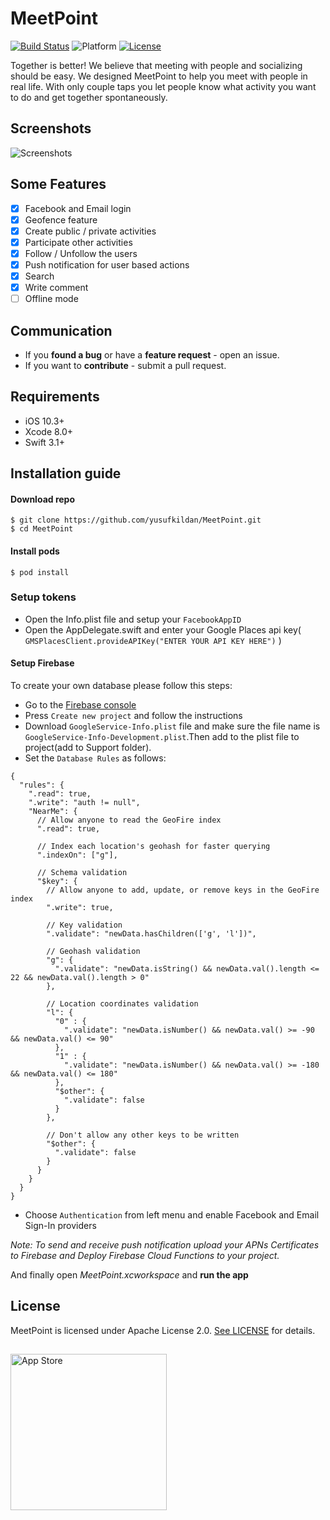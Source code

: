 # MeetPoint

[![Build Status](https://www.bitrise.io/app/7a26c93ad5a8995a.svg?token=UiTe2gkL-Nq1vXmW6Opxiw&branch=master)](https://www.bitrise.io/app/) ![Platform](https://camo.githubusercontent.com/783873a5a5968925c13e4b7748d284c56e3e676d/68747470733a2f2f636f636f61706f642d6261646765732e6865726f6b756170702e636f6d2f702f4e53537472696e674d61736b2f62616467652e737667) [![License](https://img.shields.io/badge/License-Apache%202.0-blue.svg)](https://github.com/yusufkildan/MeetPoint/LICENSE)


Together is better! We believe that meeting with people and socializing should be easy. We designed MeetPoint to help you meet with people in real life.
With only couple taps you let people know what activity you want to do and get together spontaneously.

## Screenshots
![Screenshots](https://i.imgur.com/k5XA4DK.jpg)
## Some Features
- [x] Facebook and Email login
- [x] Geofence feature
- [x] Create public / private activities
- [x] Participate other activities
- [x] Follow / Unfollow the users
- [x] Push notification for user based actions
- [x] Search 
- [x] Write comment
- [ ] Offline mode
## Communication
* If you **found a bug** or have a **feature request** - open an issue.
* If you want to **contribute** - submit a pull request.

## Requirements
* iOS 10.3+
* Xcode 8.0+
* Swift 3.1+

## Installation guide
#### Download repo
```
$ git clone https://github.com/yusufkildan/MeetPoint.git
$ cd MeetPoint
```
#### Install pods
``` 
$ pod install
```
### Setup tokens
- Open the Info.plist file and setup your `FacebookAppID`
- Open the AppDelegate.swift and enter your Google Places api key( `GMSPlacesClient.provideAPIKey("ENTER YOUR API KEY HERE")` )
#### Setup Firebase 
To create your own database please follow this steps:

- Go to the [Firebase console](https://console.firebase.google.com/)
- Press `Create new project` and follow the instructions
- Download `GoogleService-Info.plist` file and make sure the file name is `GoogleService-Info-Development.plist`.Then add to the plist file to project(add to Support folder).
- Set the `Database Rules` as follows:
```
{
  "rules": {
    ".read": true,
    ".write": "auth != null",
    "NearMe": {
      // Allow anyone to read the GeoFire index
      ".read": true,

      // Index each location's geohash for faster querying
      ".indexOn": ["g"],

      // Schema validation
      "$key": {
        // Allow anyone to add, update, or remove keys in the GeoFire index
        ".write": true,

        // Key validation
        ".validate": "newData.hasChildren(['g', 'l'])",

        // Geohash validation
        "g": {
          ".validate": "newData.isString() && newData.val().length <= 22 && newData.val().length > 0"
        },

        // Location coordinates validation
        "l": {
          "0" : {
            ".validate": "newData.isNumber() && newData.val() >= -90 && newData.val() <= 90"
          },
          "1" : {
            ".validate": "newData.isNumber() && newData.val() >= -180 && newData.val() <= 180"
          },
          "$other": {
            ".validate": false
          }
        },

        // Don't allow any other keys to be written
        "$other": {
          ".validate": false
        }
      }
    }
  }
}
```
- Choose `Authentication` from left menu and enable Facebook and Email Sign-In providers

*Note: To send and receive push notification upload your APNs Certificates to Firebase and Deploy Firebase Cloud Functions to your project.*

And finally open *MeetPoint.xcworkspace* and **run the app**

## License
MeetPoint is licensed under Apache License 2.0. [See LICENSE](https://github.com/yusufkildan/MeetPoint/LICENSE) for details.

##
<a target="_blank" href="http://itunes.apple.com/us/app/meetpoint-app/id1363547170"><img src="https://perfectradiousa.files.wordpress.com/2016/09/itunes-app-store-logo.png"  width="250" alt="App Store" /></a>

